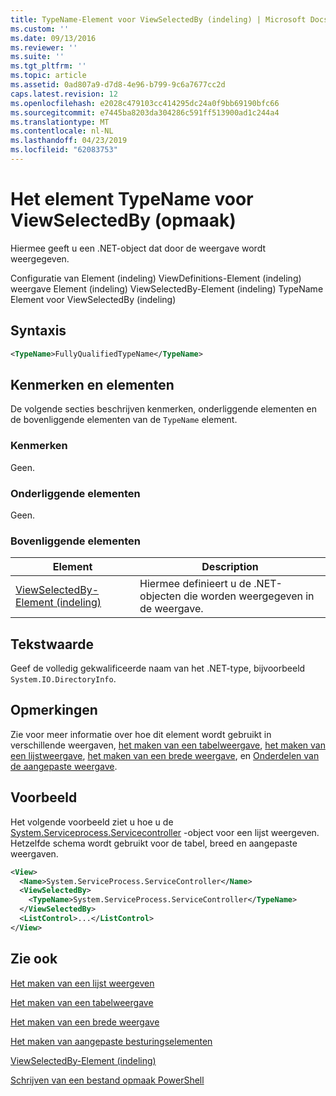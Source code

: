 ```yaml
---
title: TypeName-Element voor ViewSelectedBy (indeling) | Microsoft Docs
ms.custom: ''
ms.date: 09/13/2016
ms.reviewer: ''
ms.suite: ''
ms.tgt_pltfrm: ''
ms.topic: article
ms.assetid: 0ad807a9-d7d8-4e96-b799-9c6a7677cc2d
caps.latest.revision: 12
ms.openlocfilehash: e2028c479103cc414295dc24a0f9bb69190bfc66
ms.sourcegitcommit: e7445ba8203da304286c591ff513900ad1c244a4
ms.translationtype: MT
ms.contentlocale: nl-NL
ms.lasthandoff: 04/23/2019
ms.locfileid: "62083753"
---
```

# <a name="typename-element-for-viewselectedby-format"></a>Het element TypeName voor ViewSelectedBy (opmaak)

Hiermee geeft u een .NET-object dat door de weergave wordt weergegeven.

Configuratie van Element (indeling) ViewDefinitions-Element (indeling) weergave Element (indeling) ViewSelectedBy-Element (indeling) TypeName Element voor ViewSelectedBy (indeling)

## <a name="syntax"></a>Syntaxis

```xml
<TypeName>FullyQualifiedTypeName</TypeName>
```

## <a name="attributes-and-elements"></a>Kenmerken en elementen

De volgende secties beschrijven kenmerken, onderliggende elementen en de bovenliggende elementen van de `TypeName` element.

### <a name="attributes"></a>Kenmerken

Geen.

### <a name="child-elements"></a>Onderliggende elementen

Geen.

### <a name="parent-elements"></a>Bovenliggende elementen

|Element|Description|
|-------------|-----------------|
|[ViewSelectedBy-Element (indeling)](./viewselectedby-element-format.md)|Hiermee definieert u de .NET-objecten die worden weergegeven in de weergave.|

## <a name="text-value"></a>Tekstwaarde

Geef de volledig gekwalificeerde naam van het .NET-type, bijvoorbeeld `System.IO.DirectoryInfo`.

## <a name="remarks"></a>Opmerkingen

Zie voor meer informatie over hoe dit element wordt gebruikt in verschillende weergaven, [het maken van een tabelweergave](./creating-a-table-view.md), [het maken van een lijstweergave](./creating-a-list-view.md), [het maken van een brede weergave](./creating-a-wide-view.md), en [ Onderdelen van de aangepaste weergave](./creating-custom-controls.md).

## <a name="example"></a>Voorbeeld

Het volgende voorbeeld ziet u hoe u de [System.Serviceprocess.Servicecontroller](/dotnet/api/System.ServiceProcess.ServiceController) -object voor een lijst weergeven. Hetzelfde schema wordt gebruikt voor de tabel, breed en aangepaste weergaven.

```xml
<View>
  <Name>System.ServiceProcess.ServiceController</Name>
  <ViewSelectedBy>
    <TypeName>System.ServiceProcess.ServiceController</TypeName>
  </ViewSelectedBy>
  <ListControl>...</ListControl>
</View>
```

## <a name="see-also"></a>Zie ook

[Het maken van een lijst weergeven](./creating-a-list-view.md)

[Het maken van een tabelweergave](./creating-a-table-view.md)

[Het maken van een brede weergave](./creating-a-wide-view.md)

[Het maken van aangepaste besturingselementen](./creating-custom-controls.md)

[ViewSelectedBy-Element (indeling)](./viewselectedby-element-format.md)

[Schrijven van een bestand opmaak PowerShell](./writing-a-powershell-formatting-file.md)
